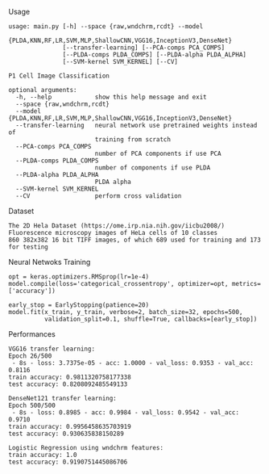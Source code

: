 
Usage

    usage: main.py [-h] --space {raw,wndchrm,rcdt} --model
                   {PLDA,KNN,RF,LR,SVM,MLP,ShallowCNN,VGG16,InceptionV3,DenseNet}
                   [--transfer-learning] [--PCA-comps PCA_COMPS]
                   [--PLDA-comps PLDA_COMPS] [--PLDA-alpha PLDA_ALPHA]
                   [--SVM-kernel SVM_KERNEL] [--CV]
    
    P1 Cell Image Classification
    
    optional arguments:
      -h, --help            show this help message and exit
      --space {raw,wndchrm,rcdt}
      --model {PLDA,KNN,RF,LR,SVM,MLP,ShallowCNN,VGG16,InceptionV3,DenseNet}
      --transfer-learning   neural network use pretrained weights instead of
                            training from scratch
      --PCA-comps PCA_COMPS
                            number of PCA components if use PCA
      --PLDA-comps PLDA_COMPS
                            number of components if use PLDA
      --PLDA-alpha PLDA_ALPHA
                            PLDA alpha
      --SVM-kernel SVM_KERNEL
      --CV                  perform cross validation

Dataset

    The 2D Hela Dataset (https://ome.irp.nia.nih.gov/iicbu2008/)
    Fluorescence microscopy images of HeLa cells of 10 classes
    860 382x382 16 bit TIFF images, of which 689 used for training and 173 for testing
    
Neural Netwoks Training

    opt = keras.optimizers.RMSprop(lr=1e-4)
    model.compile(loss='categorical_crossentropy', optimizer=opt, metrics=['accuracy'])

    early_stop = EarlyStopping(patience=20)
    model.fit(x_train, y_train, verbose=2, batch_size=32, epochs=500,
              validation_split=0.1, shuffle=True, callbacks=[early_stop])
Performances

    VGG16 transfer learning:
    Epoch 26/500
     - 8s - loss: 3.7375e-05 - acc: 1.0000 - val_loss: 0.9353 - val_acc: 0.8116
    train accuracy: 0.9811320758177338
    test accuracy: 0.8208092485549133

    DenseNet121 transfer learning:
    Epoch 500/500
     - 8s - loss: 0.8985 - acc: 0.9984 - val_loss: 0.9542 - val_acc: 0.9710
    train accuracy: 0.9956458635703919
    test accuracy: 0.930635838150289

    Logistic Regression using wndchrm features:
    train accuracy: 1.0
    test accuracy: 0.9190751445086706
        

        
        
